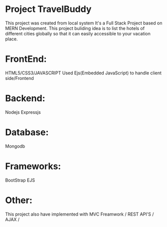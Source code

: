 # Project TravelBuddy

This project was created from local system It's a Full Stack Project based on MERN Development. This project buliding idea is to list the hotels of different cities globally so that it can easily accessible to
your vacation place.

# FrontEnd:
HTML5/CSS3/JAVASCRIPT
Used Ejs(Embedded JavaScript) to handle client side/Frontend

# Backend:
Nodejs
Expressjs


# Database:
Mongodb

# Frameworks:
BootStrap
EJS

# Other:
This project also have implemented with MVC Freamwork / REST API'S / AJAX /

